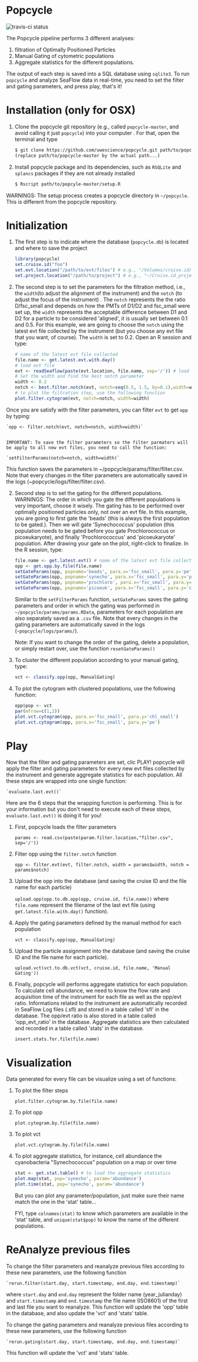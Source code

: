 Popcycle
========

![travis-ci status](https://travis-ci.org/uwescience/popcycle.svg?branch=master)

The Popcycle pipeline performs 3 different analyses:

1. filtration of Optimally Positioned Particles
2. Manual Gating of cytometric populations
3. Aggregate statistics for the different populations.

The output of each step is saved into a SQL database using `sqlite3`. To run `popcycle` and analyze SeaFlow data in real-time, you need to set the filter and gating parameters, and press play, that's it!

# Installation (only for OSX)
1. Clone the popcycle git repository (e.g., called `popcycle-master`, and avoid calling it just `popcycle`) into your computer . For that, open the terminal and type
    ```sh
    $ git clone https://github.com/uwescience/popcycle.git path/to/popcycle-master 
    (replace path/to/popcycle-master by the actual path...)
    ```

2. Install popcycle package and its dependencies, such as `RSQLite` and `splancs` packages if they are not already installed

    ```sh
    $ Rscript path/to/popcyle-master/setup.R
    ```
WARNINGS: The setup process creates a popcycle directory in `~/popcycle`. This is different from the popcycle repository. 

# Initialization
1. The first step is to indicate where the database (`popcycle.db`) is located and where to save the project

    ```r
    library(popcycle) 
    set.cruise.id("foo")
    set.evt.location("/path/to/evt/files") # e.g., "/Volumes/cruise.id/evt"
    set.project.location("/path/to/project") # e.g., "~/Cruise.id_project"
    ```

2. The second step is to set the parameters for the filtration method, i.e., the `width`(to adjust the alignment of the instrument) and the `notch` (to adjust the focus of the instrument) . The `notch` represents the the ratio D/fsc_small and  depends on how the PMTs of D1/D2 and fsc_small were set up, the `width` represents the acceptable difference between D1 and D2 for a particle to be considered 'aligned', it is usually set between 0.1 and 0.5. For this example, we are going to choose the `notch` using the latest evt file collected by the instrument (but you choose any evt file that you want, of course). The `width` is  set to 0.2. Open an R session and type:

    ```r
    # name of the latest evt file collected
    file.name <- get.latest.evt.with.day() 
    # load evt file
    evt <- readSeaflow(paste(evt.location, file.name, sep='/')) # load the evt file
    # Set the width and find the best notch parameter
    width <- 0.2
    notch <- best.filter.notch(evt, notch=seq(0.5, 1.5, by=0.1),width=width, do.plot=TRUE)
    # to plot the filtration step, use the following function
    plot.filter.cytogram(evt, notch=notch, width=width)
    ```
    
  Once you are satisfy with the filter parameters, you can filter `evt` to get `opp` by typing:
  
    `opp <- filter.notch(evt, notch=notch, width=width)`


    IMPORTANT: To save the filter parameters so the filter parmaters will be apply to all new evt files, you need to call the function: 
    
    `setFilterParams(notch=notch, width=width)` 

This function saves the parameters in ~/popcycle/params/filter/filter.csv. Note that every changes in the filter parameters are automatically saved in the logs (~popcycle/logs/filter/filter.csv).


2. Second step is to set the gating for the different populations. WARNINGS: The order in which you gate the different populations is very important, choose it wisely. The gating has to be performed over optimally positioned particles only, not over an evt file. In this example, you are going to first gate the 'beads' (this is always the first population to be gated.). Then we will gate 'Synechococcus' population (this population needs to be gated before you gate Prochlorococcus or picoeukaryote), and finally 'Prochlorococcus' and 'picoeukaryote' population. After drawing your gate on the plot, right-click to finalize.
In the R session, type:

    ```r
    file.name <- get.latest.evt() # name of the latest evt file collected
    opp <- get.opp.by.file(file.name)
    setGateParams(opp, popname='beads', para.x='fsc_small', para.y='pe')
    setGateParams(opp, popname='synecho', para.x='fsc_small', para.y='pe')
    setGateParams(opp, popname='prochloro', para.x='fsc_small', para.y='chl_small')
    setGateParams(opp, popname='picoeuk', para.x='fsc_small', para.y='chl_small')
    ```

    Similar to the `setFilterParams` function, `setGateParams` saves the gating parameters and order in which the gating was performed in `~/popcycle/params/params.RData`, parameters for each population are also separately saved as a `.csv` file. Note that every changes in the gating parameters are automatically saved in the logs (`~popcycle/logs/params/`).

    Note: If you want to change the order of the gating, delete a population, or simply restart over, use the function 
    <code>resetGateParams()</code>
    
3. To cluster the different population according to your manual gating, type:

    ```r
    vct <- classify.opp(opp, ManualGating)
    ```
4. To plot the cytogram with clustered populations, use the following function:

    ```r
    opp$pop <- vct
    par(mfrow=c(1,2))
    plot.vct.cytogram(opp, para.x='fsc_small', para.y='chl_small')
    plot.vct.cytogram(opp, para.x='fsc_small', para.y='pe')
    ```



# Play

Now that the filter and gating parameters are set, clic PLAY! popcycle will apply the filter and gating parameters for every new evt files collected by the instrument and generate aggregate statistics for each population. All these steps are wrapped into one single function:

    `evaluate.last.evt()`

Here are the 6 steps that the wrapping function is performing. This is for your information but you don't need to execute each of these steps, `evaluate.last.evt()` is doing it for you!

1. First, popcycle loads the filter parameters

    `params <- read.csv(paste(param.filter.location,"filter.csv", sep='/'))`

2. Filter opp using the `filter.notch` function

    `opp <- filter.evt(evt, filter.notch, width = params$width, notch = params$notch)`

3. Upload the opp into the database (and saving the cruise ID and the file name for each particle)

    `upload.opp(opp.to.db.opp(opp, cruise.id, file.name))` where `file.name` represent the filename of the last evt file (using `get.latest.file.with.day()` function).

4. Apply the gating parameters defined by the manual method for each population

    `vct <- classify.opp(opp, ManualGating)` 

5. Upload the particle assignment into the database (and saving the cruise ID and the file name for each particle).

    `upload.vct(vct.to.db.vct(vct, cruise.id, file.name, 'Manual Gating'))`

6. Finally, popcycle will performs aggregate statistics for each population. To calculate cell abundance, we need to know the flow rate and acquisition time of the instrument for each file as well as the opp/evt ratio. Informations related to the instrument are automatically recorded in SeaFlow Log files (.sfl) and stored in a table called 'sfl' in the database. The opp/evt ratio is also stored in a table called 'opp_evt_ratio' in the database. Aggregate statistics are then calculated and recorded in a table called 'stats' in the database.

    `insert.stats.for.file(file.name)`

# Visualization
Data generated for every file can be visualize using a set of functions:

1. To plot the filter steps

    `plot.filter.cytogram.by.file(file.name)`

2. To plot opp

    `plot.cytogram.by.file(file.name)`

3. To plot vct

    `plot.vct.cytogram.by.file(file.name)`

4. To plot aggregate statistics, for instance, cell abundance the cyanobacteria "Synechococcus" population on a map or over time

    ```r
    stat <- get.stat.table() # to load the aggregate statistics
    plot.map(stat, pop='synecho', param='abundance') 
    plot.time(stat, pop='synecho', param='abundance')
    ```

    But you can plot any parameter/population, just make sure their name match the one in the 'stat' table... 

    FYI, type `colnames(stat)` to know which parameters are available in the 'stat' table,  and `unique(stat$pop)` to know the name of the different populations.

# ReAnalyze previous files

To change the filter parameters and reanalyze previous files according to these new parameters, use the following function

    `rerun.filter(start.day, start.timestamp, end.day, end.timestamp)`
    
where `start.day` and `end.day` represent the folder name (year_julianday) and `start.timestamp` and `end.timestamp` the file name (ISO8601) of the first and last file you want to reanalyze. This function will update the 'opp' table in the database, and also update the 'vct' and 'stats' table.

To change the gating parameters and reanalyze previous files according to these new parameters, use the following function

    `rerun.gating(start.day, start.timestamp, end.day, end.timestamp)`

This function will update the 'vct' and 'stats' table.
